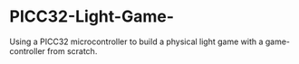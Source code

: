 # PICC32-Light-Game-
Using a PICC32 microcontroller to build a physical light game with a game-controller from scratch.
